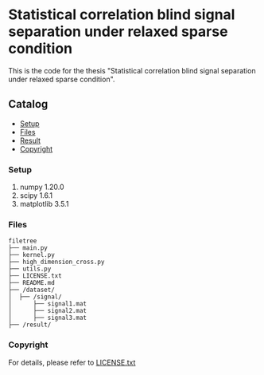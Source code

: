 # Statistical correlation blind signal separation under relaxed sparse condition

This is the code for the thesis "Statistical correlation blind signal separation under relaxed sparse condition".
 
## Catalog

- [Setup](#(Setup))
- [Files](#Files)
- [Result](#Result)
- [Copyright](#Copyright)

### Setup

1. numpy        1.20.0
2. scipy        1.6.1
3. matplotlib   3.5.1

### Files

```
filetree 
├── main.py
├── kernel.py
├── high_dimension_cross.py
├── utils.py
├── LICENSE.txt
├── README.md
├── /dataset/
│  ├── /signal/
│      ├── signal1.mat
│      ├── signal2.mat
│      ├── signal3.mat
├── /result/

```

### Copyright

For details, please refer to [LICENSE.txt](https://github.com/LYXRhythm/BSS_SC/blob/main/LICENSE.txt)

